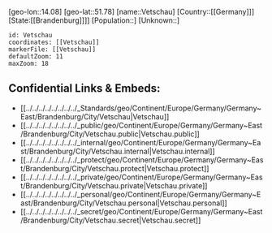 ﻿---
location: [51.78,14.08]
mapzoom: [7,12] 
mapmarker: city 
type: City
tags:
- geo/City


SpocWebEntityId: 35263
isDeleted: false
confidential: public

---
[geo-lon::14.08]
[geo-lat::51.78]
[name::Vetschau]
[Country::[[Germany]]]
[State:[[Brandenburg]]]]
[Population::]
[Unknown::]


```leaflet
id: Vetschau
coordinates: [[Vetschau]]
markerFile: [[Vetschau]]
defaultZoom: 11 
maxZoom: 18
```


## Confidential Links & Embeds: 
- [[../../../../../../../../_Standards/geo/Continent/Europe/Germany/Germany~East/Brandenburg/City/Vetschau|Vetschau]] 
- [[../../../../../../../../_public/geo/Continent/Europe/Germany/Germany~East/Brandenburg/City/Vetschau.public|Vetschau.public]] 
- [[../../../../../../../../_internal/geo/Continent/Europe/Germany/Germany~East/Brandenburg/City/Vetschau.internal|Vetschau.internal]] 
- [[../../../../../../../../_protect/geo/Continent/Europe/Germany/Germany~East/Brandenburg/City/Vetschau.protect|Vetschau.protect]] 
- [[../../../../../../../../_private/geo/Continent/Europe/Germany/Germany~East/Brandenburg/City/Vetschau.private|Vetschau.private]] 
- [[../../../../../../../../_personal/geo/Continent/Europe/Germany/Germany~East/Brandenburg/City/Vetschau.personal|Vetschau.personal]] 
- [[../../../../../../../../_secret/geo/Continent/Europe/Germany/Germany~East/Brandenburg/City/Vetschau.secret|Vetschau.secret]] 
